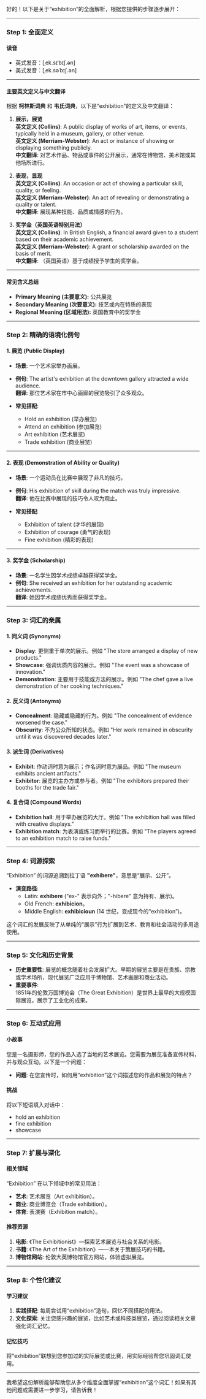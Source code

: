 好的！以下是关于“exhibition”的全面解析，根据您提供的步骤逐步展开：

---

### **Step 1: 全面定义**

#### **读音**
- 英式发音：[ˌek.sɪˈbɪʃ.ən]  
- 美式发音：[ˌek.səˈbɪʃ.ən]  

---

#### **主要英文定义与中文翻译**
根据 **柯林斯词典** 和 **韦氏词典**，以下是“exhibition”的定义及中文翻译：

1. **展示，展览**  
   **英文定义 (Collins)**: A public display of works of art, items, or events, typically held in a museum, gallery, or other venue.  
   **英文定义 (Merriam-Webster)**: An act or instance of showing or displaying something publicly.  
   **中文翻译**: 对艺术作品、物品或事件的公开展示，通常在博物馆、美术馆或其他场所进行。

2. **表现，显现**  
   **英文定义 (Collins)**: An occasion or act of showing a particular skill, quality, or feeling.  
   **英文定义 (Merriam-Webster)**: An act of revealing or demonstrating a quality or talent.  
   **中文翻译**: 展现某种技能、品质或情感的行为。

3. **奖学金（英国英语特别用法）**  
   **英文定义 (Collins)**: In British English, a financial award given to a student based on their academic achievement.  
   **英文定义 (Merriam-Webster)**: A grant or scholarship awarded on the basis of merit.  
   **中文翻译**: （英国英语）基于成绩授予学生的奖学金。

---

#### **常见含义总结**
- **Primary Meaning (主要意义):** 公共展览
- **Secondary Meaning (次要意义):** 技艺或内在特质的表现
- **Regional Meaning (区域用法):** 英国教育中的奖学金

---

### **Step 2: 精确的语境化例句**

#### **1. 展览 (Public Display)**  
- **场景**: 一个艺术家举办画展。  
- **例句**: The artist's exhibition at the downtown gallery attracted a wide audience.  
  **翻译**: 那位艺术家在市中心画廊的展览吸引了众多观众。

- **常见搭配**:  
  - Hold an exhibition (举办展览)  
  - Attend an exhibition (参加展览)  
  - Art exhibition (艺术展览)  
  - Trade exhibition (商业展览)

---

#### **2. 表现 (Demonstration of Ability or Quality)**  
- **场景**: 一个运动员在比赛中展现了非凡的技巧。  
- **例句**: His exhibition of skill during the match was truly impressive.  
  **翻译**: 他在比赛中展现的技巧令人叹为观止。

- **常见搭配**:  
  - Exhibition of talent (才华的展现)  
  - Exhibition of courage (勇气的表现)  
  - Fine exhibition (精彩的表现)

---

#### **3. 奖学金 (Scholarship)**  
- **场景**: 一名学生因学术成绩卓越获得奖学金。  
- **例句**: She received an exhibition for her outstanding academic achievements.  
  **翻译**: 她因学术成绩优秀而获得奖学金。

---

### **Step 3: 词汇的亲属**

#### **1. 同义词 (Synonyms)**  
- **Display**: 更侧重于单次的展示。例如 "The store arranged a display of new products."  
- **Showcase**: 强调优质内容的展示。例如 "The event was a showcase of innovation."  
- **Demonstration**: 主要用于技能或方法的展示。例如 "The chef gave a live demonstration of her cooking techniques."  

#### **2. 反义词 (Antonyms)**  
- **Concealment**: 隐藏或隐藏的行为。例如 "The concealment of evidence worsened the case."  
- **Obscurity**: 不为公众所知的状态。例如 "Her work remained in obscurity until it was discovered decades later."

#### **3. 派生词 (Derivatives)**  
- **Exhibit**: 作动词时意为展示；作名词时意为展品。例如 "The museum exhibits ancient artifacts."  
- **Exhibitor**: 展览的主办方或参与者。例如 "The exhibitors prepared their booths for the trade fair."

#### **4. 复合词 (Compound Words)**  
- **Exhibition hall**: 用于举办展览的大厅。例如 "The exhibition hall was filled with creative displays."  
- **Exhibition match**: 为表演或练习而举行的比赛。例如 "The players agreed to an exhibition match to raise funds."

---

### **Step 4: 词源探索**

“Exhibition” 的词源追溯到拉丁语 **"exhibere"**，意思是“展示、公开”。  
- **演变路径**:  
  - Latin: **exhibere** ("ex-" 表示向外；"-hibere" 意为持有、展示)。  
  - Old French: **exhibicion**。  
  - Middle English: **exhibicioun** (14 世纪，变成现今的“exhibition”)。  

这个词汇的发展反映了从单纯的“展示”行为扩展到艺术、教育和社会活动的多用途使用。

---

### **Step 5: 文化和历史背景**

- **历史重要性**: 展览的概念随着社会发展扩大。早期的展览主要是在贵族、宗教或学术场所，现代展览广泛应用于博物馆、艺术画廊和商业活动。  
- **重要事件**:  
  1851年的伦敦万国博览会（The Great Exhibition）是世界上最早的大规模国际展览，展示了工业化的成果。

---

### **Step 6: 互动式应用**

#### **小故事**
您是一名摄影师，您的作品入选了当地的艺术展览。您需要为展览准备宣传材料，并与观众互动。以下是一个问题：  
- **问题**: 在您宣传时，如何用“exhibition”这个词描述您的作品和展览的特点？

#### **挑战**
将以下短语填入对话中：  
- hold an exhibition  
- fine exhibition  
- showcase

---

### **Step 7: 扩展与深化**

#### **相关领域**
“Exhibition” 在以下领域中的常见用法：  
- **艺术**: 艺术展览（Art exhibition）。  
- **商业**: 商业博览会（Trade exhibition）。  
- **体育**: 表演赛（Exhibition match）。

#### **推荐资源**
1. **电影**: 《The Exhibitionist》—探索艺术展览与社会关系的电影。  
2. **书籍**: 《The Art of the Exhibition》—一本关于策展技巧的书籍。  
3. **博物馆网站**: 伦敦大英博物馆官方网站，体验虚拟展览。

---

### **Step 8: 个性化建议**

#### **学习建议**
1. **实践搭配**: 每周尝试用“exhibition”造句，回忆不同搭配的用法。  
2. **文化探索**: 关注您感兴趣的展览，比如艺术或科技类展览，通过阅读相关文章强化词汇记忆。

#### **记忆技巧**
将“exhibition”联想到您参加过的实际展览或比赛，用实际经验帮您巩固词汇使用。

---

我希望这份解析能够帮助您从多个维度全面掌握“exhibition”这个词汇！如果有其他问题或需要进一步学习，请告诉我！
